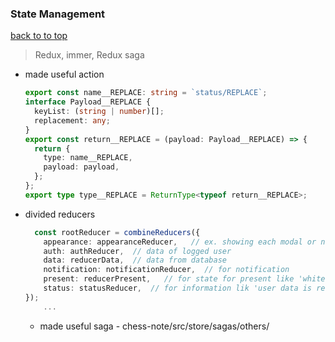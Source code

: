 ### State Management

[back to to top](#system)

> Redux, immer, Redux saga

- made useful action
  ```typescript
  export const name__REPLACE: string = `status/REPLACE`;
  interface Payload__REPLACE {
    keyList: (string | number)[];
    replacement: any;
  }
  export const return__REPLACE = (payload: Payload__REPLACE) => {
    return {
      type: name__REPLACE,
      payload: payload,
    };
  };
  export type type__REPLACE = ReturnType<typeof return__REPLACE>;
  ```
- divided reducers
  ```typescript
    const rootReducer = combineReducers({
      appearance: appearanceReducer,   // ex. showing each modal or not
      auth: authReducer,  // data of logged user
      data: reducerData,  // data from database
      notification: notificationReducer,  // for notification
      present: reducerPresent,   // for state for present like 'white player's turn to move'
      status: statusReducer,  // for information lik 'user data is ready', 'quiz data is loading'
  });
      ...
  ```
  - made useful saga - chess-note/src/store/sagas/others/
